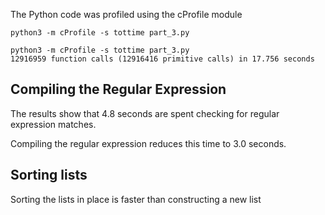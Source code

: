 The Python code was profiled using the cProfile module

`python3 -m cProfile -s tottime part_3.py`

```shell
python3 -m cProfile -s tottime part_3.py 
12916959 function calls (12916416 primitive calls) in 17.756 seconds
```

## Compiling the Regular Expression

The results show that 4.8 seconds are spent checking for regular expression matches.

Compiling the regular expression reduces this time to 3.0 seconds.

## Sorting lists

Sorting the lists in place is faster than constructing a new list